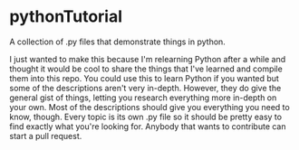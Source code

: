 # pythonTutorial
A collection of .py files that demonstrate things in python. 

I just wanted to make this because I'm relearning Python after a while and thought it would be cool to share the things that I've learned and compile them into this repo.
You could use this to learn Python if you wanted but some of the descriptions aren't very in-depth. However, they do give the general gist of things, letting you research everything more in-depth on your own. Most of the descriptions should give you everything you need to know, though.
Every topic is its own .py file so it should be pretty easy to find exactly what you're looking for.
Anybody that wants to contribute can start a pull request.

